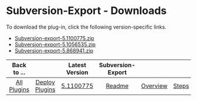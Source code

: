 
# Subversion-Export - Downloads

To download the plug-in, click the following version-specific links.
- [Subversion-export-5.1100775.zip](https://raw.githubusercontent.com/UrbanCode/IBM-UCD-PLUGINS/main/files/Subversion-export/Subversion-export-5.1100775.zip)
- [Subversion-export-5.1056535.zip](https://raw.githubusercontent.com/UrbanCode/IBM-UCD-PLUGINS/main/files/Subversion-export/Subversion-export-5.1056535.zip)
- [Subversion-export-5.868941.zip](https://raw.githubusercontent.com/UrbanCode/IBM-UCD-PLUGINS/main/files/Subversion-export/Subversion-export-5.868941.zip)

|Back to ...||Latest Version|Subversion-Export ||||
| :---: | :---: | :---: | :---: | :---: | :---: | :---: |
|[All Plugins](../../index.md)|[Deploy Plugins](../README.md)|[5.1100775](https://raw.githubusercontent.com/UrbanCode/IBM-UCD-PLUGINS/main/files/Subversion-export/Subversion-export-5.1100775.zip)|[Readme](README.md)|[Overview](overview.md)|[Steps](steps.md)|[Usage](usage.md)|
